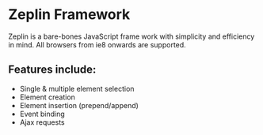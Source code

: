 Zeplin Framework
================

Zeplin is a bare-bones JavaScript frame work with simplicity
and efficiency in mind. All browsers from ie8 onwards are supported.

Features include:
-----------------

* Single & multiple element selection
* Element creation
* Element insertion (prepend/append)
* Event binding
* Ajax requests
